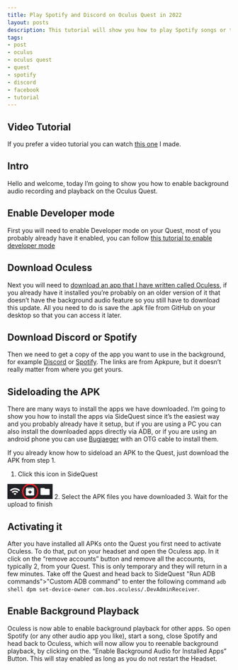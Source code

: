```yaml
---
title: Play Spotify and Discord on Oculus Quest in 2022
layout: posts
description: This tutorial will show you how to play Spotify songs or talk to your friends on Discord while playing VR games
tags:
- post
- oculus
- oculus quest
- quest
- spotify
- discord
- facebook
- tutorial
---
```


## Video Tutorial
If you prefer a video tutorial you can watch [this one](https://www.youtube.com/watch?v=aMnHgz2Zo3E) I made.

## Intro
Hello and welcome, today I’m going to show you how to enable background audio recording and playback on the Oculus Quest.

## Enable Developer mode
First you will need to enable Developer mode on your Quest, most of you probably already have it enabled, you can follow [this tutorial to enable developer mode](https://developer.oculus.com/documentation/native/android/mobile-device-setup/)

## Download Oculess
Next you will need to [download an app that I have written called Oculess](https://github.com/basti564/Oculess/releases/tag/v1.3.3), if you already have it installed you’re probably on an older version of it that doesn’t have the background audio feature so you still have to download this update. All you need to do is save the .apk file from GitHub on your desktop so that you can access it later. 

## Download Discord or Spotify
Then we need to get a copy of the app you want to use in the background, for example [Discord](https://m.apkpure.com/discord-chat-talk-hangout/com.discord/download) or [Spotify](https://m.apkpure.com/spotify-music-i/com.spotify.music/download). The links are from Apkpure, but it doesn’t really matter from where you get yours.

## Sideloading the APK
There are many ways to install the apps we have downloaded. I’m going to show you how to install the apps via SideQuest since it’s the easiest way and you probably already have it setup, but if you are using a PC you can also install the downloaded apps directly via ADB, or if you are using an android phone you can use [Bugjaeger](https://play.google.com/store/apps/details?id=eu.sisik.hackendebug&hl=en&gl=US) with an OTG cable to install them.

If you already know how to sideload an APK to the Quest, just download the APK from step 1.
1. Click this icon in SideQuest 

![Install APK from folder](/assets/images/posts/install.PNG)
2. Select the APK files you have downloaded
3. Wait for the upload to finish

## Activating it
After you have installed all APKs onto the Quest you first need to activate Oculess. To do that, put on your headset and open the Oculess app. In it click on the “remove accounts” button and remove all the accounts, typically 2, from your Quest. This is only temporary and they will return in a few minutes.
Take off the Quest and head back to SideQuest "Run ADB commands">"Custom ADB command" to enter the following command `adb shell dpm set-device-owner com.bos.oculess/.DevAdminReceiver`.

## Enable Background Playback
Oculess is now able to enable background playback for other apps. So open Spotify (or any other audio app you like), start a song, close Spotify and head back to Oculess, which will now allow you to reenable background playback, by clicking on the. “Enable Background Audio for Installed Apps” Button. This will stay enabled as long as you do not restart the Headset.